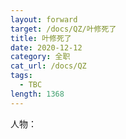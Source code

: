 ```yaml
---
layout: forward
target: /docs/QZ/叶修死了
title: 叶修死了
date: 2020-12-12
category: 全职
cat_url: /docs/QZ
tags: 
  - TBC
length: 1368
---
```


人物：

